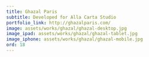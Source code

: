 ```yaml
---
title: Ghazal Paris
subtitle: Developed for Alla Carta Studio
portfolio_link: http://ghazalparis.com/
image: assets/works/ghazal/ghazal-desktop.jpg
image_ipad: assets/works/ghazal/ghazal-tablet.jpg
image_iphone: assets/works/ghazal/ghazal-mobile.jpg
ord: 18
---
```


